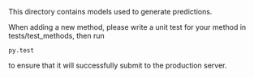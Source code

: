 This directory contains models used to generate predictions.

When adding a new method, please write a unit test for your method in tests/test\_methods, then run

```
py.test
```

to ensure that it will successfully submit to the production server.
